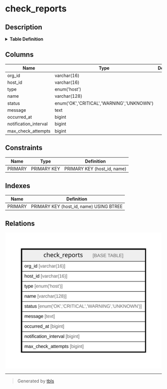 # check_reports

## Description

<details>
<summary><strong>Table Definition</strong></summary>

```sql
CREATE TABLE `check_reports` (
  `org_id` varchar(16) NOT NULL,
  `host_id` varchar(16) NOT NULL,
  `type` enum('host') NOT NULL,
  `name` varchar(128) NOT NULL,
  `status` enum('OK','CRITICAL','WARNING','UNKNOWN') NOT NULL,
  `message` text,
  `occurred_at` bigint DEFAULT NULL,
  `notification_interval` bigint DEFAULT NULL,
  `max_check_attempts` bigint DEFAULT NULL,
  PRIMARY KEY (`host_id`,`name`)
) ENGINE=InnoDB DEFAULT CHARSET=utf8mb4 COLLATE=utf8mb4_0900_ai_ci
```

</details>

## Columns

| Name | Type | Default | Nullable | Children | Parents | Comment |
| ---- | ---- | ------- | -------- | -------- | ------- | ------- |
| org_id | varchar(16) |  | false |  |  |  |
| host_id | varchar(16) |  | false |  |  |  |
| type | enum('host') |  | false |  |  |  |
| name | varchar(128) |  | false |  |  |  |
| status | enum('OK','CRITICAL','WARNING','UNKNOWN') |  | false |  |  |  |
| message | text |  | true |  |  |  |
| occurred_at | bigint |  | true |  |  |  |
| notification_interval | bigint |  | true |  |  |  |
| max_check_attempts | bigint |  | true |  |  |  |

## Constraints

| Name | Type | Definition |
| ---- | ---- | ---------- |
| PRIMARY | PRIMARY KEY | PRIMARY KEY (host_id, name) |

## Indexes

| Name | Definition |
| ---- | ---------- |
| PRIMARY | PRIMARY KEY (host_id, name) USING BTREE |

## Relations

![er](check_reports.svg)

---

> Generated by [tbls](https://github.com/k1LoW/tbls)
